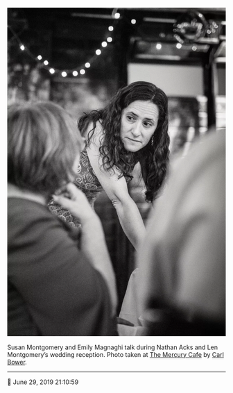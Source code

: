 ![Susan Montgomery and Emily Magnaghi talk](assets/f89a9f442b425b9ca0a868f724cc53b9.webp)

Susan Montgomery and Emily Magnaghi talk during Nathan Acks and Len Montgomery’s wedding reception. Photo taken at [The Mercury Cafe](http://mercurycafe.com/) by [Carl Bower](http://carlbowerphotos.com/).

- - - -

📅 June 29, 2019 21:10:59
